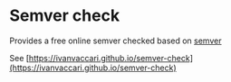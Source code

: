 # Semver check

Provides a free online semver checked based on [semver](https://www.npmjs.com/package/semver)

See [https://ivanvaccari.github.io/semver-check](https://ivanvaccari.github.io/semver-check)